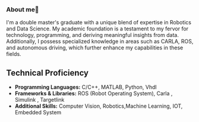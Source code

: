 ### About me👋

<!--
**Goldu/Goldu** is a ✨ _special_ ✨ repository because its `README.md` (this file) appears on your GitHub profile.

Here are some ideas to get you started:

- 🔭 I’m currently working on ...
- 🌱 I’m currently learning ...
- 👯 I’m looking to collaborate on ...
- 🤔 I’m looking for help with ...
- 💬 Ask me about ...
- 📫 How to reach me: ...
- 😄 Pronouns: ...
- ⚡ Fun fact: ...
-->
I'm a double master's graduate with a unique blend of expertise in Robotics and Data Science. My academic foundation is a testament to my fervor for technology, programming, and deriving meaningful insights from data. Additionally, I possess specialized knowledge in areas such as CARLA, ROS, and autonomous driving, which further enhance my capabilities in these fields.

## Technical Proficiency

- **Programming Languages:** C/C++, MATLAB, Python, Vhdl
- **Frameworks & Libraries:** ROS (Robot Operating System), Carla , Simulink , Targetlink
- **Additional Skills:** Computer Vision, Robotics,Machine Learning, IOT, Embedded System
